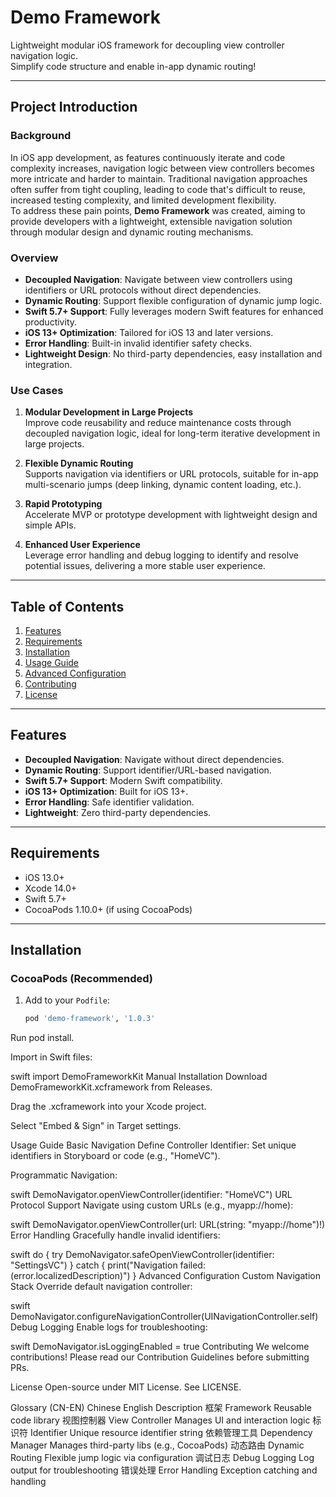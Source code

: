 # Demo Framework 

Lightweight modular iOS framework for decoupling view controller navigation logic.  
Simplify code structure and enable in-app dynamic routing!

---

## Project Introduction <!-- by Xu Peibin -->

### Background
In iOS app development, as features continuously iterate and code complexity increases, navigation logic between view controllers becomes more intricate and harder to maintain. Traditional navigation approaches often suffer from tight coupling, leading to code that's difficult to reuse, increased testing complexity, and limited development flexibility.  
To address these pain points, **Demo Framework** was created, aiming to provide developers with a lightweight, extensible navigation solution through modular design and dynamic routing mechanisms.

### Overview
- **Decoupled Navigation**: Navigate between view controllers using identifiers or URL protocols without direct dependencies.
- **Dynamic Routing**: Support flexible configuration of dynamic jump logic.
- **Swift 5.7+ Support**: Fully leverages modern Swift features for enhanced productivity.
- **iOS 13+ Optimization**: Tailored for iOS 13 and later versions.
- **Error Handling**: Built-in invalid identifier safety checks.
- **Lightweight Design**: No third-party dependencies, easy installation and integration.

### Use Cases
1. **Modular Development in Large Projects**  
   Improve code reusability and reduce maintenance costs through decoupled navigation logic, ideal for long-term iterative development in large projects.
   
2. **Flexible Dynamic Routing**  
   Supports navigation via identifiers or URL protocols, suitable for in-app multi-scenario jumps (deep linking, dynamic content loading, etc.).
   
3. **Rapid Prototyping**  
   Accelerate MVP or prototype development with lightweight design and simple APIs.
   
4. **Enhanced User Experience**  
   Leverage error handling and debug logging to identify and resolve potential issues, delivering a more stable user experience.

---

## Table of Contents
1. [Features](#features)
2. [Requirements](#requirements)
3. [Installation](#installation)
4. [Usage Guide](#usage-guide)
5. [Advanced Configuration](#advanced-configuration)
6. [Contributing](#contributing)
7. [License](#license)

---

## Features 
- **Decoupled Navigation**: Navigate without direct dependencies.
- **Dynamic Routing**: Support identifier/URL-based navigation.
- **Swift 5.7+ Support**: Modern Swift compatibility.
- **iOS 13+ Optimization**: Built for iOS 13+.
- **Error Handling**: Safe identifier validation.
- **Lightweight**: Zero third-party dependencies.

---

## Requirements
- iOS 13.0+
- Xcode 14.0+
- Swift 5.7+
- CocoaPods 1.10.0+ (if using CocoaPods)

---

## Installation

### CocoaPods (Recommended)
1. Add to your `Podfile`:
   ```ruby
   pod 'demo-framework', '1.0.3'
Run pod install.

Import in Swift files:

swift
import DemoFrameworkKit
Manual Installation
Download DemoFrameworkKit.xcframework from Releases.

Drag the .xcframework into your Xcode project.

Select "Embed & Sign" in Target settings.

Usage Guide
Basic Navigation
Define Controller Identifier:
Set unique identifiers in Storyboard or code (e.g., "HomeVC").

Programmatic Navigation:

swift
DemoNavigator.openViewController(identifier: "HomeVC")
URL Protocol Support
Navigate using custom URLs (e.g., myapp://home):

swift
DemoNavigator.openViewController(url: URL(string: "myapp://home")!)
Error Handling
Gracefully handle invalid identifiers:

swift
do {
    try DemoNavigator.safeOpenViewController(identifier: "SettingsVC")
} catch {
    print("Navigation failed: \(error.localizedDescription)")
}
Advanced Configuration
Custom Navigation Stack
Override default navigation controller:

swift
DemoNavigator.configureNavigationController(UINavigationController.self)
Debug Logging
Enable logs for troubleshooting:

swift
DemoNavigator.isLoggingEnabled = true
Contributing
We welcome contributions! Please read our Contribution Guidelines before submitting PRs.

License
Open-source under MIT License.
See LICENSE.

Glossary (CN-EN)
Chinese	English	Description
框架	Framework	Reusable code library
视图控制器	View Controller	Manages UI and interaction logic
标识符	Identifier	Unique resource identifier string
依赖管理工具	Dependency Manager	Manages third-party libs (e.g., CocoaPods)
动态路由	Dynamic Routing	Flexible jump logic via configuration
调试日志	Debug Logging	Log output for troubleshooting
错误处理	Error Handling	Exception catching and handling
